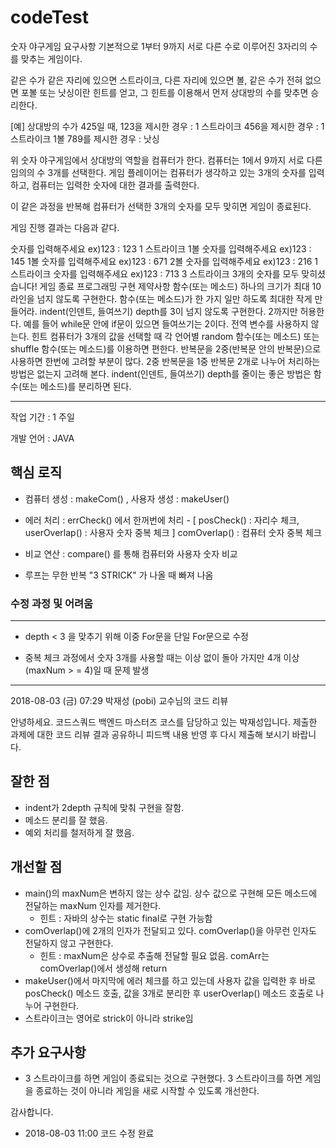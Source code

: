 # codeTest
숫자 야구게임
요구사항
기본적으로 1부터 9까지 서로 다른 수로 이루어진 3자리의 수를 맞추는 게임이다.

같은 수가 같은 자리에 있으면 스트라이크, 다른 자리에 있으면 볼, 같은 수가 전혀 없으면 포볼 또는 낫싱이란 힌트를 얻고, 
그 힌트를 이용해서 먼저 상대방의 수를 맞추면 승리한다.

[예] 상대방의 수가 425일 때, 
123을 제시한 경우 : 1 스트라이크 
456을 제시한 경우 : 1 스트라이크 1볼 
789를 제시한 경우 : 낫싱

위 숫자 야구게임에서 상대방의 역할을 컴퓨터가 한다. 컴퓨터는 1에서 9까지 서로 다른 임의의 수 3개를 선택한다. 
게임 플레이어는 컴퓨터가 생각하고 있는 3개의 숫자를 입력하고, 컴퓨터는 입력한 숫자에 대한 결과를 출력한다.

이 같은 과정을 반복해 컴퓨터가 선택한 3개의 숫자를 모두 맞히면 게임이 종료된다.

게임 진행 결과는 다음과 같다.

숫자를 입력해주세요 ex)123 : 123
1 스트라이크 1볼 
숫자를 입력해주세요 ex)123 : 145
1볼 
숫자를 입력해주세요 ex)123 : 671
2볼 
숫자를 입력해주세요 ex)123 : 216
1 스트라이크 
숫자를 입력해주세요 ex)123 : 713
3 스트라이크 
3개의 숫자를 모두 맞히셨습니다! 게임 종료
프로그래밍 구현 제약사항
함수(또는 메소드) 하나의 크기가 최대 10라인을 넘지 않도록 구현한다.
함수(또는 메소드)가 한 가지 일만 하도록 최대한 작게 만들어라.
indent(인덴트, 들여쓰기) depth를 3이 넘지 않도록 구현한다. 2까지만 허용한다.
예를 들어 while문 안에 if문이 있으면 들여쓰기는 2이다.
전역 변수를 사용하지 않는다.
힌트
컴퓨터가 3개의 값을 선택할 때 각 언어별 random 함수(또는 메소드) 또는 shuffle 함수(또는 메소드)를 이용하면 편한다.
반복문을 2중(반복문 안의 반복문)으로 사용하면 한번에 고려할 부분이 많다. 2중 반복문을 1중 반복문 2개로 나누어 처리하는 방법은 없는지 고려해 본다.
indent(인덴트, 들여쓰기) depth를 줄이는 좋은 방법은 함수(또는 메소드)를 분리하면 된다.

---

작업 기간 :  1 주일

개발 언어 : JAVA 

## 핵심 로직

- 컴퓨터 생성 : makeCom() , 사용자 생성 : makeUser()

- 에러 처리 : errCheck() 에서 한꺼번에 처리 - [ posCheck() : 자리수 체크, userOverlap() : 사용자 숫자 중복 체크 ]
         comOverlap() : 컴퓨터 숫자 중복 체크

- 비교 연산 : compare() 를 통해 컴퓨터와 사용자 숫자 비교

- 루프는 무한 반복 "3 STRICK" 가 나올 때 빠져 나옴

<h3>수정 과정 및 어려움</h3><hr>

- depth < 3 을 맞추기 위해 이중 For문을 단일 For문으로 수정

- 중복 체크 과정에서 숫자 3개를 사용할 때는 이상 없이 돌아 가지만 4개 이상(maxNum > = 4)일 때 문제 발생

---

2018-08-03 (금) 07:29 
박재성 (pobi) 교수님의  코드 리뷰

안녕하세요.
코드스쿼드 백엔드 마스터즈 코스를 담당하고 있는 박재성입니다.
제출한 과제에 대한 코드 리뷰 결과 공유하니 피드백 내용 반영 후 다시 제출해 보시기 바랍니다.

## 잘한 점
* indent가 2depth 규칙에 맞춰 구현을 잘함.
* 메소드 분리를 잘 했음.
* 예외 처리를 철저하게 잘 했음.

## 개선할 점
* main()의 maxNum은 변하지 않는 상수 값임. 상수 값으로 구현해 모든 메소드에 전달하는 maxNum 인자를 제거한다.
  * 힌트 : 자바의 상수는 static final로 구현 가능함
* comOverlap()에 2개의 인자가 전달되고 있다. comOverlap()을 아무런 인자도 전달하지 않고 구현한다.
  * 힌트 : maxNum은 상수로 추출해 전달할 필요 없음. comArr는 comOverlap()에서 생성해 return
* makeUser()에서 마지막에 에러 체크를 하고 있는데 사용자 값을 입력한 후 바로 posCheck() 메소드 호출, 값을 3개로 분리한 후 userOverlap() 메소드 호출로 나누어 구현한다.
* 스트라이크는 영어로 strick이 아니라 strike임

## 추가 요구사항
* 3 스트라이크를 하면 게임이 종료되는 것으로 구현했다. 3 스트라이크를 하면 게임을 종료하는 것이 아니라 게임을 새로 시작할 수 있도록 개선한다.

감사합니다.

- 2018-08-03 11:00 코드 수정 완료
